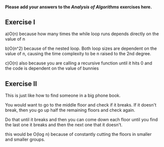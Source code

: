 #### Please add your answers to the ***Analysis of  Algorithms*** exercises here.

## Exercise I

a)O(n) because how many times the while loop runs depends directly on the value of n


b)O(n^2) because of the nested loop.  Both loop sizes are dependent on the value of n, causing the time complexity to be n raised to the 2nd degree.


c)O(n) also because you are calling a recursive function until it hits 0 and the code is dependent on the value of bunnies

## Exercise II

This is just like how to find someone in a big phone book.  

You would want to go to the middle floor and check if it breaks.  If it doesn't break, then you go up half the remaining floors and check again.

Do that until it breaks and then you can come down each floor until you find the last one it breaks and then the next one that it doesn't.

this would be O(log n) because of constantly cutting the floors in smaller and smaller groups.
